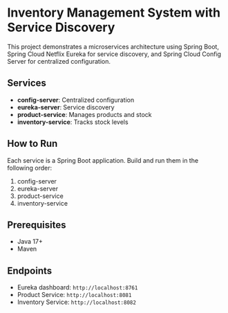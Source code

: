 # Inventory Management System with Service Discovery

This project demonstrates a microservices architecture using Spring Boot, Spring Cloud Netflix Eureka for service discovery, and Spring Cloud Config Server for centralized configuration.

## Services
- **config-server**: Centralized configuration
- **eureka-server**: Service discovery
- **product-service**: Manages products and stock
- **inventory-service**: Tracks stock levels

## How to Run
Each service is a Spring Boot application. Build and run them in the following order:
1. config-server
2. eureka-server
3. product-service
4. inventory-service

## Prerequisites
- Java 17+
- Maven

## Endpoints
- Eureka dashboard: `http://localhost:8761`
- Product Service: `http://localhost:8081`
- Inventory Service: `http://localhost:8082`
